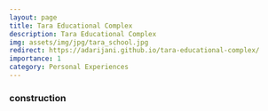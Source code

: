 ```yaml
---
layout: page
title: Tara Educational Complex
description: Tara Educational Complex
img: assets/img/jpg/tara_school.jpg
redirect: https://adarijani.github.io/tara-educational-complex/
importance: 1
category: Personal Experiences
---
```


### construction
